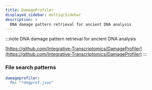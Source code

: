```yaml
---
title: DamageProfiler
displayed_sidebar: multiqcSidebar
description: >
  DNA damage pattern retrieval for ancient DNA analysis
---
```


<!--
~~~~~ DO NOT EDIT ~~~~~
This file is autogenerated from the MultiQC module python docstring.
Do not edit the markdown, it will be overwritten.

File path for the source of this content: multiqc/modules/damageprofiler/damageprofiler.py
~~~~~~~~~~~~~~~~~~~~~~~
-->

:::note
DNA damage pattern retrieval for ancient DNA analysis

[https://github.com/Integrative-Transcriptomics/DamageProfiler](https://github.com/Integrative-Transcriptomics/DamageProfiler)
:::

### File search patterns

```yaml
damageprofiler:
  fn: "*dmgprof.json"
```
